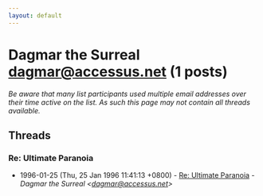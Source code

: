 ```yaml
---
layout: default
---
```


# Dagmar the Surreal <dagmar@accessus.net> (1 posts)

_Be aware that many list participants used multiple email addresses over their time active on the list. As such this page may not contain all threads available._

## Threads

### Re: Ultimate Paranoia
+ 1996-01-25 (Thu, 25 Jan 1996 11:41:13 +0800) - [Re: Ultimate Paranoia](/archive/1996/01/59da6ab2c6f44cb38a81b3d615cdfd264eca63946ce37427c287d9b9c6b749ff) - _Dagmar the Surreal \<dagmar@accessus.net\>_


